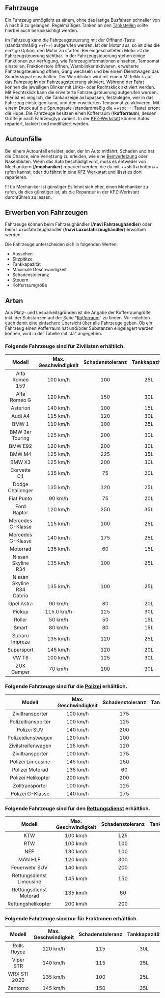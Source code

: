 ## Fahrzeuge

Ein Fahrzeug ermöglicht es einem, ohne das lästige Busfahren schneller von A nach B zu gelangen. Regelmäßiges Tanken an den [Tankstellen](../../pages/biz/tankstelle.md) sollte hierbei auch berücksichtigt werden.

Im Fahrzeug kann die Fahrzeugsteuerung mit der Offhand-Taste (standardmäßig ++f++) aufgerufen werden. Ist der Motor aus, so ist dies die einzige Option, den Motor zu starten. 
Bei eingeschaltetem Motor ist die Fahrzeugsteuerung sichtbar.
In der Fahrzeugsteuerung stehen einige Funktionen zur Verfügung, wie Fahrzeuginformationen einsehen, Tempomat einstellen, Fraktionstore öffnen, Warnblinker aktivieren, erweiterte Fahrzeugsteuerung öffnen, Gang wechseln und bei einem Dienstwagen das Sondersignal einschalten. Der Warnblinker wird mit einem Mittelklick auf das Fahrzeug **in** der Fahrzeugsteuerung aktiviert. Während der Fahrt können die jeweiligen Blinker mit Links- oder Rechtsklick aktiviert werden. Mit Rechtsklick kann die erweiterte Fahrzeugsteuerung aufgerufen werden. Hier ist es möglich, die Tankanzeige anzupassen, festzulegen, wer in das Fahrzeug einsteigen kann, und den erweiterten Tempomat zu aktivieren. Mit einem Druck auf die Sprungtaste (standardmäßig die ++spc++-Taste) ertönt die Hupe. 
Die Fahrzeuge besitzen einen Kofferraum (**/kofferraum**), dessen Größe je nach Fahrzeugtyp variiert. 
In der [KFZ-Werkstatt](kfz-werkstatt.md) können Autos repariert, lackiert und modifiziert werden.

## Autounfälle
Bei einem Autounfall erleidet jeder, der im Auto mitfährt, Schaden und hat die Chance, eine Verletzung zu erleiden, wie eine [Beinverletzung](../../pages/krankheiten/beinverletzungen.md) oder Nasenbluten. Wenn das Auto beschädigt wird, muss es entweder von Mechanikern (**/mechaniker**) repariert werden, die du mit ++shift+rbutton++ rufen kannst, oder du fährst in eine [KFZ-Werkstatt](../fahrzeuge/kfz-werkstatt.md) und lässt es dort reparieren.

!!! tip Mechaniker ist günstiger
    Es lohnt sich eher, einen Mechaniker zu rufen, da dies günstiger ist, als die Reparatur in der KFZ-Werkstatt durchführen zu lassen.

## Erwerben von Fahrzeugen
Fahrzeuge können beim Fahrzeughändler (**/navi Fahrzeughändler**) oder beim Luxusfahrzeughändler (**/navi Luxusfahrzeughändler**) erworben werden.

Die Fahrzeuge unterscheiden sich in folgenden Werten:

+ Aussehen
+ Sitzplätze
+ Tankkapazität
+ Maximale Geschwindigkeit
+ Schadenstoleranz
+ Steuern
+ Kofferraumgröße


## Arten

Aus Platz- und Lesbarkeitsgründen ist die Angabe der Kofferraumgröße inkl. der Substanzen auf der Seite "[Kofferraum](kofferraum.md)" zu finden. Wir möchten euch damit eine einfachere Übersicht über alle Fahrzeuge geben. Ob ein Fahrzeug einen Kofferraum hat und/oder Substanzen eingelagert werden können, wird in der Tabelle mit "Ja" angegeben.

### Folgende Fahrzeuge sind für Zivilisten erhältlich.

| Modell | Max. Geschwindigkeit | Schadenstoleranz | Tankkapazität| Sitze | Kofferraum | Steuern (pro Abrechnung) | Preis |
|:-:|:-:|:-:|:-:|:-:|:-:|:-:|:-:|
| Alfa Romeo 159 | 100 km/h | 100 | 25L | 4 | Ja | 10€ | 3.500€ |
| Alfa Romeo G | 120 km/h | 150 | 30L  | 4 | Ja| 35€ | 10.000€ |
| Asterion | 140 km/h | 100 | 15L | 2 | Nein | 130€ | 145.000€ |
| Audi A4 | 115 km/h | 120 | 30L  | 4 | Ja | 20€ | 7.950€ |
| BMW 1 | 110 km/h | 100 | 25L | 4 | Nein | 35€ | 35.000€ |
| BMW 3er Touring | 125 km/h | 200 | 30L | 4 | Nein | 50€ | 60.000€ |
| BMW E92 | 120 km/h | 200 | 30L | 4 | Nein | 50€ | 70.000€ |
| BMW M4 | 125 km/h | 225 | 35L | 4 | Nein | 50€ | 80.000€ |
| BMW X3 | 125 km/h | 200 | 30L  | 4 | Ja | 50€ | 14.500€ |
| Corvette C1 | 135 km/h | 75 | 20L | 2 | Nein | 90€ | 120.000€ |
| Dodge Challenger | 135 km/h | 120 | 25L | 2 | Ja | 50.0€ | 18.500€ |
| Fiat Punto | 90 km/h | 75 | 20L | 4 | Ja | 7.5€ | 2.000.0€ |
| Ford Raptor | 120 km/h | 250 | 35L | 4 | Nein | 50€ | 45.000€ |
| Mercedes C-Klasse | 115 km/h | 100 | 25L | 2 | Ja | 40.0€ | 5.250€ |
| Mercedes G-Klasse | 140 km/h | 175 | 25L  | 4 | Ja | 75.0€ | 20.000€ |
| Motorrad | 135 km/h | 60 | 15L | 1 | Nein | 45€ | 11.000€ |
| Nissan Skyline R34 | 135 km/h | 100 | 25L  | 2 | Ja | 50€ | 18.000€ |
| Nissan Skyline R34 Cabrio | 135 km/h | 100 | 25L  | 2 | Ja | 50€ | 18.000€ |
| Opel Astra | 90 km/h | 80 | 20L | 4 | Nein | 10€ | 2.500€ |
| Pickup | 115.0 km/h | 125 | 30L | 2 | Ja | 35€ | 7.500€ |
| Roller | 50 km/h | 50 | 15L | 2 | Ja | 5€ | 1.500€ |
| Smart |  80 km/h | 80 | 15L | 2 | Nein | 10€ | 2.250€ |
| Subaru Impreza | 135 km/h | 120 | 25L | 4 | Nein | 80€ | 116.000€ |
| Supersport | 145 km/h | 120 | 20L | 2 | Nein| 150€ | 18.500€ |
| VW T6 | 100 km/h | 125 | 30L | 8 | Ja | 20€ | 5.500€ |
| ZUK Camper | 70 km/h | 100 | 30L | 6 | Nein | 25€ | 15.000€ |

### Folgende Fahrzeuge sind für die [Polizei](../../pages/fraktionen/polizei.md) erhältlich.

| Modell | Max. Geschwindigkeit | Schadenstoleranz | Tankkapazität| Sitze | Kofferraum | Steuern (pro Abrechnung) | Preis |
|:-:|:-:|:-:|:-:|:-:|:-:|:-:|:-:|
| Ziviltransporter | 100 km/h | 175 | 30L  | 8 | Nein | - | 6.500€ |
| Polizeitransporter | 100 km/h | 125 | 30L | 8 | Ja | - | 5.500 |
| Polizei SUV | 140 km/h | 200 | 30L  | 4 | Ja | - | 14.500€ |
| Polizeidienstwagen | 120 km/h | 100 | 25L  | 4 | Ja | - | 3.250€ |
| Zivilstreifenwagen | 115 km/h | 120 | 30L  | 4 | Ja | - | 13.500€ |
| Ziviltransporter | 100 km/h | 175 | 30L | 8 | Ja | - | 6.500€ |
| Polizei Limousine | 145 km/h | 150 | 30L | 4 | Ja | - | 10.000€ |
| Polizei Motorad | 135 km/h | 60 | 15L | 1 | Nein | - | 11.000€ |
| Polizei Helikopter | 200 km/h | 200 | 50L  | 5 | Nein | - | 50.000€ |
| Zolltransporter | 100 km/h | 125 | 30L | 8 | Nein| - | 5.500€ |
| Polizei G-Klasse | 140 km/h | 175 | 25L | 1 | Ja | - | 45.000€ |

### Folgende Fahrzeuge sind für den [Rettungsdienst](../../pages/fraktionen/rettungsdienst.md) erhältlich.

| Modell | Max. Geschwindigkeit | Schadenstoleranz | Tankkapazität| Sitze | Kofferraum | Steuern (pro Abrechnung) | Preis |
|:-:|:-:|:-:|:-:|:-:|:-:|:-:|:-:|
| KTW | 100 km/h | 125 | 30L | 4 | Ja| - | 5.500€ |
| RTW | 100 km/h | 100 | 25L  | 4 | Ja | - | 4.650€ |
| NEF | 130 km/h | 100 | 25L  | 4 | Ja | - | 12.500€ |
| MAN HLF | 120 km/h | 300 | 40L  | 2 | Ja | - | 10.000€ |
| Feuerwehr SUV | 140 km/h | 200 | 30L  | 4 | Ja | - | 14.500€ |
| Rettungsdienst Limousine | 145 km/h | 150 | 30L  | 4 | Ja | - | 10.000€ |
| Rettungsdienst Motorad | 135 km/h | 60 | 15L  | 1 | - | - | - | 11.000€ |
| Rettungshelikopter | 200 km/h | 200 | 50L  | 5 | - | - | - | 50.000€ |

### Folgende Fahrzeuge sind nur für Fraktionen erhältlich.

| Modell | Max. Geschwindigkeit | Schadenstoleranz | Tankkapazität| Sitze | Kofferraum | Steuern (pro Abrechnung) | Preis |
|:-:|:-:|:-:|:-:|:-:|:-:|:-:|:-:|
| Rolls Royce | 120 km/h | 115 | 30L | 4 | Nein | 180€ | 160.000€ |
| Viper STR | 140 km/h | 115 | 25L | 2 | Nein | 80€ | 112.000€ |
| WRX STI 2020 | 135 km/h | 100 | 25L | 4 | Nein| 80€ | 100.000€ |
| Zentorno | 145 km/h | 150 | 35L | 2 | Nein | 200€ | 210.000€ |
